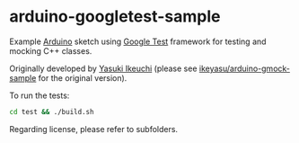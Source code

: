 arduino-googletest-sample
=========================

Example [Arduino](https://www.arduino.cc/) sketch using [Google Test](https://github.com/google/googletest) framework for testing and mocking C++ classes.

Originally developed by [Yasuki Ikeuchi](https://github.com/ikeyasu) (please see [ikeyasu/arduino-gmock-sample](https://github.com/ikeyasu/arduino-gmock-sample) for the original version).

To run the tests:
```bash
cd test && ./build.sh
```

Regarding license, please refer to subfolders.
